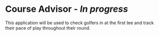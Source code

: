 # Course Advisor - *In progress*

This application will be used to check golfers in at the first tee and track their pace of play throughout their round.